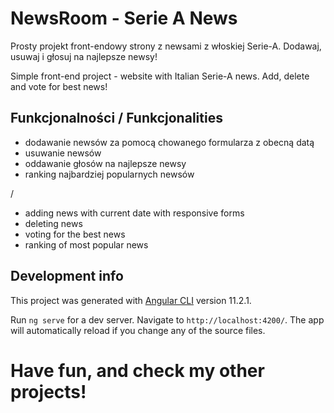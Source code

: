 # NewsRoom - Serie A News

Prosty projekt front-endowy strony z newsami z włoskiej Serie-A.
Dodawaj, usuwaj i głosuj na najlepsze newsy!

Simple front-end project - website with Italian Serie-A news.
Add, delete and vote for best news!

## Funkcjonalności / Funkcjonalities

- dodawanie newsów za pomocą chowanego formularza z obecną datą
- usuwanie newsów
- oddawanie głosów na najlepsze newsy
- ranking najbardziej popularnych newsów

/

- adding news with current date with responsive forms
- deleting news
- voting for the best news
- ranking of most popular news

## Development info

This project was generated with [Angular CLI](https://github.com/angular/angular-cli) version 11.2.1.

Run `ng serve` for a dev server. Navigate to `http://localhost:4200/`. The app will automatically reload if you change any of the source files.

# Have fun, and check my other projects!
